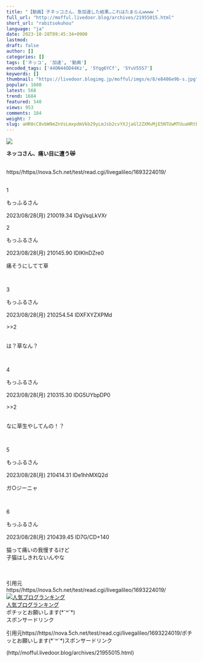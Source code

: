 ```yaml
---
title: "【動画】子ネッコさん、急加速した結果…これはたまらんwwww "
full_url: "http://mofful.livedoor.blog/archives/21955015.html"
short_url: "rabitsokuhou"
language: "ja"
date: 2023-10-28T09:45:34+0900
lastmod: 
draft: false
author: []
categories: []
tags: ['ネッコ', '加速', '動画']
encoded_tags: ['44ON44OD44Kz', '5Yqg6YCf', '5YuV55S7']
keywords: []
thumbnail: "https://livedoor.blogimg.jp/mofful/imgs/e/8/e8486e9b-s.jpg"
popular: 1680
latest: 568
trend: 1684
featured: 540
views: 953
comments: 184
weight: 7
slug: aHR0cC8vbW9mZnVsLmxpdmVkb29yLmJsb2cvYXJjaGl2ZXMvMjE5NTUwMTUuaHRtbA==
---
```


![](https://livedoor.blogimg.jp/mofful/imgs/e/8/e8486e9b-s.jpg)

<div><p><b><p>ネッコさん、痛い目に遭う😿</p></b><br> https//https//nova.5ch.net/test/read.cgi/livegalileo/1693224019/</p><p class='t_h'><br>1 <p>もっふるさん</p> <p> 2023/08/28(月) 210019.34 IDgVsqLkVXr</p></p><p class='t_h'>2 <p>もっふるさん</p> <p> 2023/08/28(月) 210145.90 IDIKlnDZre0</p></p> <p class='t_b'> 痛そうにしてて草 </p><br> <p class='t_h t_i'>3 <p>もっふるさん</p> <p> 2023/08/28(月) 210254.54 IDXFXYZXPMd</p></p> <p class='t_b t_i'> <p class='anchor'>>>2</p> <br> は？草なん？ </p><br> <p class='t_h t_i'>4 <p>もっふるさん</p> <p> 2023/08/28(月) 210315.30 IDG5UYbpDP0</p></p> <p class='t_b t_i'> <p class='anchor'>>>2</p> <br> なに草生やしてんの！？ </p><br> <p class='t_h'>5 <p>もっふるさん</p> <p> 2023/08/28(月) 210414.31 IDe1hhMXQ2d</p></p> <p class='t_b'> ガ○ジーニャ </p><br> <p class='t_h'>6 <p>もっふるさん</p> <p> 2023/08/28(月) 210439.45 ID7G/CD+140</p></p> <p class='t_b'> 猫って痛いの我慢するけど<br>子猫はしきれないんやな </p><br> <br>引用元<br>https//https//nova.5ch.net/test/read.cgi/livegalileo/1693224019/<br><a href='//blog.with2.net/link/?2036932'><img src='https//blog.with2.net/img/banner/banner_21.gif' title='人気ブログランキング'></a><br><a href='//blog.with2.net/link/?2036932'>人気ブログランキング</a><br>ポチッとお願いします(*´꒳`*)<br>スポンサードリンク<br><img border='0' width='1' height='1' src='https//www11.a8.net/0.gif?a8mat=3BDUGQ+4RHMA+2HOM+BS629' alt=''> <p>引用元https//https//nova.5ch.net/test/read.cgi/livegalileo/1693224019/ポチッとお願いします(*´꒳`*)スポンサードリンク</p></div>

(http//mofful.livedoor.blog/archives/21955015.html)
